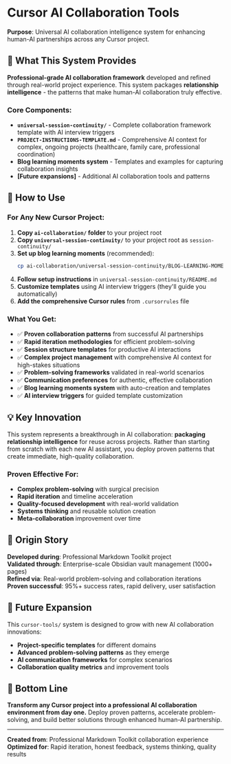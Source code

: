 # Cursor AI Collaboration Tools

**Purpose**: Universal AI collaboration intelligence system for enhancing human-AI partnerships across any Cursor project.

## 🎯 **What This System Provides**

**Professional-grade AI collaboration framework** developed and refined through real-world project experience. This system packages **relationship intelligence** - the patterns that make human-AI collaboration truly effective.

### **Core Components:**
- **`universal-session-continuity/`** - Complete collaboration framework template with AI interview triggers
- **`PROJECT-INSTRUCTIONS-TEMPLATE.md`** - Comprehensive AI context for complex, ongoing projects (healthcare, family care, professional coordination)
- **Blog learning moments system** - Templates and examples for capturing collaboration insights
- **[Future expansions]** - Additional AI collaboration tools and patterns

## 🚀 **How to Use**

### **For Any New Cursor Project:**
1. **Copy `ai-collaboration/` folder** to your project root  
2. **Copy `universal-session-continuity/`** to your project root as `session-continuity/`
3. **Set up blog learning moments** (recommended):
   ```bash
   cp ai-collaboration/universal-session-continuity/BLOG-LEARNING-MOMENTS-TEMPLATE.md ./BLOG-LEARNING-MOMENTS.md
   ```
4. **Follow setup instructions** in `universal-session-continuity/README.md`
5. **Customize templates** using AI interview triggers (they'll guide you automatically)
6. **Add the comprehensive Cursor rules** from `.cursorrules` file

### **What You Get:**
- ✅ **Proven collaboration patterns** from successful AI partnerships
- ✅ **Rapid iteration methodologies** for efficient problem-solving
- ✅ **Session structure templates** for productive AI interactions
- ✅ **Complex project management** with comprehensive AI context for high-stakes situations
- ✅ **Problem-solving frameworks** validated in real-world scenarios
- ✅ **Communication preferences** for authentic, effective collaboration
- ✅ **Blog learning moments system** with auto-creation and templates
- ✅ **AI interview triggers** for guided template customization

## 💡 **Key Innovation**

This system represents a breakthrough in AI collaboration: **packaging relationship intelligence** for reuse across projects. Rather than starting from scratch with each new AI assistant, you deploy proven patterns that create immediate, high-quality collaboration.

### **Proven Effective For:**
- **Complex problem-solving** with surgical precision
- **Rapid iteration** and timeline acceleration
- **Quality-focused development** with real-world validation
- **Systems thinking** and reusable solution creation
- **Meta-collaboration** improvement over time

## 🎪 **Origin Story**

**Developed during**: Professional Markdown Toolkit project  
**Validated through**: Enterprise-scale Obsidian vault management (1000+ pages)  
**Refined via**: Real-world problem-solving and collaboration iterations  
**Proven successful**: 95%+ success rates, rapid delivery, user satisfaction

## 🔮 **Future Expansion**

This `cursor-tools/` system is designed to grow with new AI collaboration innovations:
- **Project-specific templates** for different domains
- **Advanced problem-solving patterns** as they emerge
- **AI communication frameworks** for complex scenarios
- **Collaboration quality metrics** and improvement tools

## 🎯 **Bottom Line**

**Transform any Cursor project into a professional AI collaboration environment from day one.** Deploy proven patterns, accelerate problem-solving, and build better solutions through enhanced human-AI partnership.

---

**Created from**: Professional Markdown Toolkit collaboration experience  
**Optimized for**: Rapid iteration, honest feedback, systems thinking, quality results 
